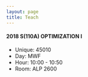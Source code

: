 ```yaml
---
layout: page
title: Teach
---
```


#### 2018 S(110A)  OPTIMIZATION I
- Unique: 45010
- Day: MWF
- Hour: 10:00 - 10:50
- Room: ALP 2600
